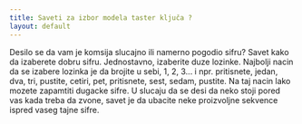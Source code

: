 ```yaml
---
title: Saveti za izbor modela taster ključa ?
layout: default
---
```



Desilo se da vam je komsija slucajno ili namerno pogodio sifru?
Savet kako da izaberete dobru sifru.
Jednostavno, izaberite duze lozinke. Najbolji nacin da se izabere lozinka je da brojite u sebi, 1, 2, 3... i npr. pritisnete, jedan, dva, tri, pustite, cetiri, pet, pritisnete, sest, sedam, pustite. Na taj nacin lako mozete zapamtiti dugacke sifre.
U slucaju da se desi da neko stoji pored vas kada treba da zvone, savet je da ubacite neke proizvoljne sekvence ispred vaseg tajne sifre.


